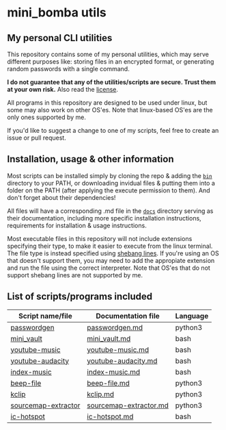 # mini_bomba utils
## My personal CLI utilities

This repository contains some of my personal utilities, which may serve different purposes like: storing files in an encrypted format, or generating random passwords with a single command.

**I do not guarantee that any of the utilities/scripts are secure. Trust them at your own risk.** Also read the [license](/LICENSE).

All programs in this repository are designed to be used under linux, but some may also work on other OS'es. Note that linux-based OS'es are the only ones supported by me.

If you'd like to suggest a change to one of my scripts, feel free to create an issue or pull request.

## Installation, usage & other information

Most scripts can be installed simply by cloning the repo & adding the [`bin`](/bin) directory to your PATH, or downloading invidual files & putting them into a folder on the PATH (after applying the execute permission to them). And don't forget about their dependencies!

All files will have a corresponding .md file in the [`docs`](/docs) directory serving as their documentation, including more specific installation instructions, requirements for installation & usage instructions.

Most executable files in this repository will not include extensions specifying their type, to make it easier to execute from the linux terminal. The file type is instead specified using [shebang lines](https://en.wikipedia.org/wiki/Shebang_%28Unix%29). If you're using an OS that doesn't support them, you may need to add the appropiate extension and run the file using the correct interpreter. Note that OS'es that do not support shebang lines are not supported by me.

## List of scripts/programs included

| Script name/file                                | Documentation file                                           | Language |
|-------------------------------------------------|--------------------------------------------------------------|----------|
| [passwordgen](/bin/passwordgen)                 | [passwordgen.md](/docs/passwordgen.md)                       | python3  |  
| [mini_vault](/bin/mini_vault)                   | [mini_vault.md](/docs/mini_vault.md)                         | bash     |
| [youtube-music](/bin/youtube-music)             | [youtube-music.md](/docs/youtube-music.md)                   | bash     |     
| [youtube-audacity](/bin/youtube-audacity)       | [youtube-audacity.md](/docs/youtube-audacity.md)             | bash     |     
| [index-music](/bin/index-music)                 | [index-music.md](/docs/index-music.md)                       | bash     |
| [beep-file](/bin/beep-file)                     | [beep-file.md](/docs/beep-file.md)                           | python3  |
| [kclip](/bin/kclip)                             | [kclip.md](/docs/kclip.md)                                   | python3  |
| [sourcemap-extractor](/bin/sourcemap-extractor) | [sourcemap-extractor.md](/docs/sourcemap-extractor.md)       | python3  |
| [ic-hotspot](/bin/ic-hotspot)                   | [ic-hotspot.md](/docs/ic-hotspot.md)                         | bash     |
